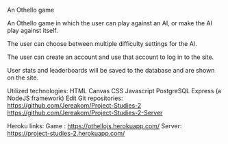 An Othello game

An Othello game in which the user can play against an AI, or make the AI play against itself.

The user can choose between multiple difficulty settings for the AI.

The user can create an account and use that account to log in to the site.

User stats and leaderboards will be saved to the database and are shown on the site.

Utilized technologies:
HTML Canvas
CSS
Javascript
PostgreSQL
Express (a NodeJS framework)
Edit
Git repositories:
https://github.com/Jereakom/Project-Studies-2
https://github.com/Jereakom/Project-Studies-2-Server

Heroku links:
Game : https://othellojs.herokuapp.com/
Server: https://project-studies-2.herokuapp.com/
